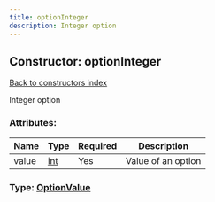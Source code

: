 ```yaml
---
title: optionInteger
description: Integer option
---
```

## Constructor: optionInteger  
[Back to constructors index](index.md)



Integer option

### Attributes:

| Name     |    Type       | Required | Description |
|----------|---------------|----------|-------------|
|value|[int](../types/int.md) | Yes|Value of an option|



### Type: [OptionValue](../types/OptionValue.md)


